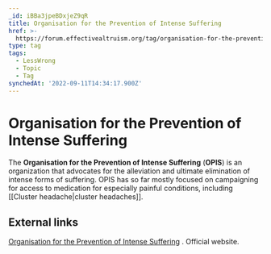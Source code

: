 ```yaml
---
_id: iBBa3jpeBDxjeZ9qR
title: Organisation for the Prevention of Intense Suffering
href: >-
  https://forum.effectivealtruism.org/tag/organisation-for-the-prevention-of-intense-suffering
type: tag
tags:
  - LessWrong
  - Topic
  - Tag
synchedAt: '2022-09-11T14:34:17.900Z'
---
```

# Organisation for the Prevention of Intense Suffering

The **Organisation for the Prevention of Intense Suffering** (**OPIS**) is an organization that advocates for the alleviation and ultimate elimination of intense forms of suffering. OPIS has so far mostly focused on campaigning for access to medication for especially painful conditions, including [[Cluster headache|cluster headaches]].

External links
--------------

[Organisation for the Prevention of Intense Suffering](https://www.preventsuffering.org/) . Official website.